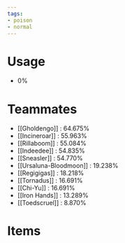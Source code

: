 ```yaml
---
tags:
- poison
- normal
---
```

# Usage
- 0%
# Teammates
- [[Gholdengo]] : 64.675%
- [[Incineroar]] : 55.963%
- [[Rillaboom]] : 55.084%
- [[Indeedee]] : 54.835%
- [[Sneasler]] : 54.770%
- [[Ursaluna-Bloodmoon]] : 19.238%
- [[Regigigas]] : 18.218%
- [[Tornadus]] : 16.691%
- [[Chi-Yu]] : 16.691%
- [[Iron Hands]] : 13.289%
- [[Toedscruel]] : 8.870%
# Items
